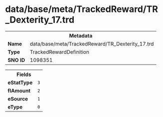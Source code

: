 <h1>data/base/meta/TrackedReward/TR_Dexterity_17.trd</h1><table><tr><th colspan="100%">Metadata</th></tr><tr><td><b>Name</b></td><td>data/base/meta/TrackedReward/TR_Dexterity_17.trd</td></tr><tr><td><b>Type</b></td><td>TrackedRewardDefinition</td></tr><tr><td><b>SNO ID</b></td><td>1098351</td></tr></table>

<table><tr><th colspan="100%">Fields</th></tr><tr><td><b>eStatType</b></td><td><code>3</code></td></tr><tr><td><b>flAmount</b></td><td><code>2</code></td></tr><tr><td><b>eSource</b></td><td><code>1</code></td></tr><tr><td><b>eType</b></td><td><code>0</code></td></tr></table>

